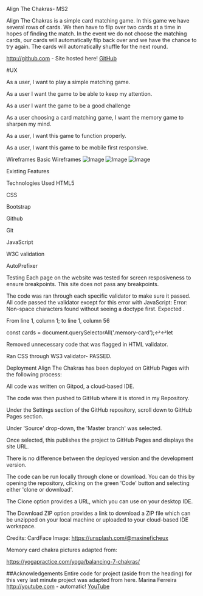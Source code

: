Align The Chakras- MS2

Align The Chakras is a simple card matching game. In this game we have several rows of cards. We then have to flip over two cards at a time in
hopes of finding the match. In the event we do not choose the matching cards, our cards will automatically flip back over and we have
the chance to try again. The cards will automatically shuffle for the next round. 

http://github.com - Site hosted here!
[GitHub]( https://susanmarie87.github.io/Oil-Match-Game/)

#UX

As a user, I want to play a simple matching game.

As a user I want the game to be able to keep my attention.

As a user I want the game to be a good challenge

As a user choosing a card matching game, I want the memory game to sharpen my mind.

As a user, I want this game to function properly.

As a user, I want this game to be mobile first responsive.

Wireframes
Basic Wireframes
![Image]('assets/Wireframes/MS2Wireframe(1).jpg')
![Image]('assets/Wireframes/MS2Wireframe(2).jpg')
![Image]('assets/Wireframes/MS2Wireframe(3).jpg')


Existing Features

Technologies Used
HTML5

CSS

Bootstrap

Github

Git

JavaScript

W3C validation

AutoPrefixer

Testing
Each page on the website was tested for screen resposiveness to ensure breakpoints. This site does not pass any breakpoints.


The code was ran through each specific validator to make sure it passed.
All code passed the validator except for this error with JavaScript:
Error: Non-space characters found without seeing a doctype first. Expected <!DOCTYPE html>.

From line 1, column 1; to line 1, column 56

const cards = document.querySelectorAll('.memory-card');↩↩let 

Removed unnecessary code that was flagged in HTML validator.

Ran CSS through WS3 validator- PASSED.

Deployment
Align The Chakras has been deployed on GitHub Pages with the following process:

All code was written on Gitpod, a cloud-based IDE.

The code was then pushed to GitHub where it is stored in my Repository.

Under the Settings section of the GitHub repository, scroll down to GitHub Pages section.

Under 'Source' drop-down, the 'Master branch' was selected.

Once selected, this publishes the project to GitHub Pages and displays the site URL.

There is no difference between the deployed version and the development version.

The code can be run locally through clone or download. You can do this by opening the repository, clicking on the green 'Code' button and selecting either 'clone or download'.

The Clone option provides a URL, which you can use on your desktop IDE.

The Download ZIP option provides a link to download a ZIP file which can be unzipped on your local machine or uploaded to your cloud-based IDE workspace.

Credits:
CardFace Image:
https://unsplash.com/@maxineficheux

Memory card chakra pictures adapted from:

https://yogapractice.com/yoga/balancing-7-chakras/

##Acknowledgements
Entire code for project (aside from the heading) for this very last minute project was adapted from here.
Marina Ferreira
http://youtube.com - automatic!
[YouTube](https://www.youtube.com/watch?v=ZniVgo8U7ek)

